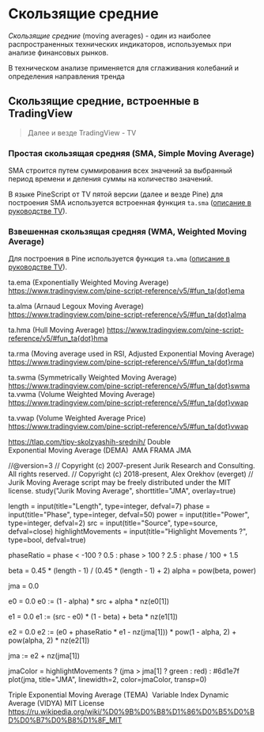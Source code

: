 # Скользящие средние

*Скользящие средние* (moving averages) - один из наиболее распространенных технических индикаторов, используемых при анализе финансовых рынков.

В техническом анализе применяется для сглаживания колебаний и определения направления тренда

## Скользящие средние, встроенные в TradingView

>Далее и везде TradingView - TV

### Простая скользящая средняя (SMA, Simple Moving Average)

SMA строится путем суммирования всех значений за выбранный период времени и деления суммы на количество значений. 

В языке PineScript от TV пятой версии (далее и везде Pine) для построения SMA используется встроенная функция `ta.sma` 
([описание в руководстве TV](https://www.tradingview.com/pine-script-reference/v5/#fun_ta{dot}sma)).

### Взвешенная скользящая средняя (WMA, Weighted Moving Average)

Для построения в Pine используется функция `ta.wma` ([описание в руководстве TV](https://www.tradingview.com/pine-script-reference/v5/#fun_ta{dot}wma)).

ta.ema (Exponentially Weighted Moving Average) 
https://www.tradingview.com/pine-script-reference/v5/#fun_ta{dot}ema

ta.alma (Arnaud Legoux Moving Average)
https://www.tradingview.com/pine-script-reference/v5/#fun_ta{dot}alma

ta.hma (Hull Moving Average) 
https://www.tradingview.com/pine-script-reference/v5/#fun_ta{dot}hma

ta.rma (Moving average used in RSI, Adjusted Exponential Moving Average)
https://www.tradingview.com/pine-script-reference/v5/#fun_ta{dot}rma

ta.swma (Symmetrically Weighted Moving Average) 
https://www.tradingview.com/pine-script-reference/v5/#fun_ta{dot}swma
ta.vwma (Volume Weighted Moving Average)
https://www.tradingview.com/pine-script-reference/v5/#fun_ta{dot}vwap

ta.vwap (Volume Weighted Average Price)
https://www.tradingview.com/pine-script-reference/v5/#fun_ta{dot}vwap


https://tlap.com/tipy-skolzyashih-srednih/
Double Exponential Moving Average (DEMA) 
AMA
FRAMA
JMA

//@version=3
// Copyright (c) 2007-present Jurik Research and Consulting. All rights reserved.
// Copyright (c) 2018-present, Alex Orekhov (everget)
// Jurik Moving Average script may be freely distributed under the MIT license.
study("Jurik Moving Average", shorttitle="JMA", overlay=true)

length = input(title="Length", type=integer, defval=7)
phase = input(title="Phase", type=integer, defval=50)
power = input(title="Power", type=integer, defval=2)
src = input(title="Source", type=source, defval=close)
highlightMovements = input(title="Highlight Movements ?", type=bool, defval=true)

phaseRatio = phase < -100 ? 0.5 : phase > 100 ? 2.5 : phase / 100 + 1.5

beta = 0.45 * (length - 1) / (0.45 * (length - 1) + 2)
alpha = pow(beta, power)

jma = 0.0

e0 = 0.0
e0 := (1 - alpha) * src + alpha * nz(e0[1])

e1 = 0.0
e1 := (src - e0) * (1 - beta) + beta * nz(e1[1])

e2 = 0.0
e2 := (e0 + phaseRatio * e1 - nz(jma[1])) * pow(1 - alpha, 2) + pow(alpha, 2) * nz(e2[1])

jma := e2 + nz(jma[1])

jmaColor = highlightMovements ? (jma > jma[1] ? green : red) : #6d1e7f
plot(jma, title="JMA", linewidth=2, color=jmaColor, transp=0)


Triple Exponential Moving Average (TEMA) 
Variable Index Dynamic Average (VIDYA)
MIT License
https://ru.wikipedia.org/wiki/%D0%9B%D0%B8%D1%86%D0%B5%D0%BD%D0%B7%D0%B8%D1%8F_MIT

